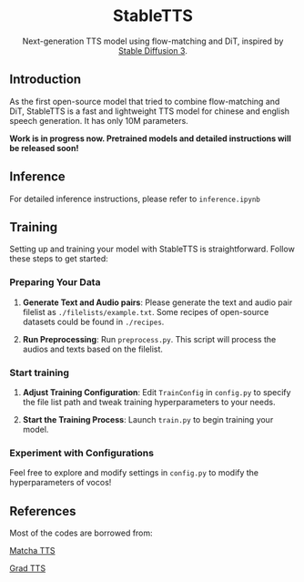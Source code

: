 <div align="center">

# StableTTS

Next-generation TTS model using flow-matching and DiT, inspired by [Stable Diffusion 3](https://stability.ai/news/stable-diffusion-3).


</div>

## Introduction

As the first open-source model that tried to combine flow-matching and DiT, StableTTS is a fast and lightweight TTS model for chinese and english speech generation. It has only 10M parameters. 

**Work is in progress now. Pretrained models and detailed instructions will be released soon!**


## Inference

For detailed inference instructions, please refer to `inference.ipynb`

## Training

Setting up and training your model with StableTTS is straightforward. Follow these steps to get started:

### Preparing Your Data

1. **Generate Text and Audio pairs**: Please generate the text and audio pair filelist as `./filelists/example.txt`. Some recipes of open-source datasets could be found in `./recipes`.

2. **Run Preprocessing**: Run `preprocess.py`. This script will process the audios and texts based on the filelist.

### Start training

1. **Adjust Training Configuration**: Edit `TrainConfig` in `config.py` to specify the file list path and tweak training hyperparameters to your needs.

2. **Start the Training Process**: Launch `train.py` to begin training your model.

### Experiment with Configurations

Feel free to explore and modify settings in `config.py` to modify the hyperparameters of vocos!

## References

Most of the codes are borrowed from:

[Matcha TTS](https://github.com/shivammehta25/Matcha-TTS)

[Grad TTS](https://github.com/huawei-noah/Speech-Backbones/tree/main/Grad-TTS)